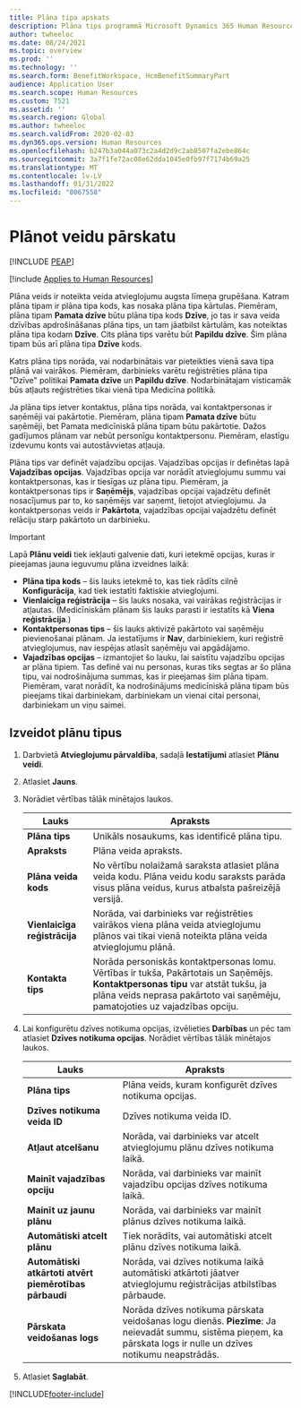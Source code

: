 ```yaml
---
title: Plāna tipa apskats
description: Plāna tips programmā Microsoft Dynamics 365 Human Resources ir noteikta tipa atvieglojumu augsta līmeņa grupēšana.
author: twheeloc
ms.date: 08/24/2021
ms.topic: overview
ms.prod: ''
ms.technology: ''
ms.search.form: BenefitWorkspace, HcmBenefitSummaryPart
audience: Application User
ms.search.scope: Human Resources
ms.custom: 7521
ms.assetid: ''
ms.search.region: Global
ms.author: twheeloc
ms.search.validFrom: 2020-02-03
ms.dyn365.ops.version: Human Resources
ms.openlocfilehash: b247b3a044a073c2a4d2d9c2ab8507fa2ebe864c
ms.sourcegitcommit: 3a7f1fe72ac08e62dda1045e0fb97f7174b69a25
ms.translationtype: MT
ms.contentlocale: lv-LV
ms.lasthandoff: 01/31/2022
ms.locfileid: "8067558"
---
```

# <a name="plan-type-overview"></a>Plānot veidu pārskatu


[!INCLUDE [PEAP](../includes/peap-2.md)]

[!include [Applies to Human Resources](../includes/applies-to-hr.md)]

Plāna veids ir noteikta veida atvieglojumu augsta līmeņa grupēšana. Katram plāna tipam ir plāna tipa kods, kas nosaka plāna tipa kārtulas. Piemēram, plāna tipam **Pamata dzīve** būtu plāna tipa kods **Dzīve**, jo tas ir sava veida dzīvības apdrošināšanas plāna tips, un tam jāatbilst kārtulām, kas noteiktas plāna tipa kodam **Dzīve**. Cits plāna tips varētu būt **Papildu dzīve**. Šim plāna tipam būs arī plāna tipa **Dzīve** kods.

Katrs plāna tips norāda, vai nodarbinātais var pieteikties vienā sava tipa plānā vai vairākos. Piemēram, darbinieks varētu reģistrēties plāna tipa "Dzīve" politikai **Pamata dzīve** un **Papildu dzīve**. Nodarbinātajam visticamāk būs atļauts reģistrēties tikai vienā tipa Medicīna politikā.

Ja plāna tips ietver kontaktus, plāna tips norāda, vai kontaktpersonas ir saņēmēji vai pakārtotie. Piemēram, plāna tipam **Pamata dzīve** būtu saņēmēji, bet Pamata medicīniskā plāna tipam būtu pakārtotie. Dažos gadījumos plānam var nebūt personīgu kontaktpersonu. Piemēram, elastīgu izdevumu konts vai autostāvvietas atļauja.


Plāna tips var definēt vajadzību opcijas. Vajadzības opcijas ir definētas lapā **Vajadzības opcijas**. Vajadzības opcija var norādīt atvieglojumu summu vai kontaktpersonas, kas ir tiesīgas uz plāna tipu. Piemēram, ja kontaktpersonas tips ir **Saņēmējs**, vajadzības opcijai vajadzētu definēt nosacījumus par to, ko saņēmējs var saņemt, lietojot atvieglojumu. Ja kontaktpersonas veids ir **Pakārtota**, vajadzības opcijai vajadzētu definēt relāciju starp pakārtoto un darbinieku. 

> [!IMPORTANT]
> Lapā **Plānu veidi** tiek iekļauti galvenie dati, kuri ietekmē opcijas, kuras ir pieejamas jauna ieguvumu plāna izveidnes laikā:
>
> - **Plāna tipa kods** – šis lauks ietekmē to, kas tiek rādīts cilnē **Konfigurācija**, kad tiek iestatīti faktiskie atvieglojumi.  
> - **Vienlaicīga reģistrācija** – šis lauks nosaka, vai vairākas reģistrācijas ir atļautas. (Medicīniskām plānam šis lauks parasti ir iestatīts kā **Viena reģistrācija**.)
> - **Kontaktpersonas tips** – šis lauks aktivizē pakārtoto vai saņēmēju pievienošanai plānam. Ja iestatījums ir **Nav**, darbiniekiem, kuri reģistrē atvieglojumus, nav iespējas atlasīt saņēmēju vai apgādājamo.
> - **Vajadzības opcijas** – izmantojiet šo lauku, lai saistītu vajadzību opcijas ar plāna tipiem. Tas definē vai nu personas, kuras tiks segtas ar šo plāna tipu, vai nodrošinājuma summas, kas ir pieejamas šim plāna tipam. Piemēram, varat norādīt, ka nodrošinājums medicīniskā plāna tipam būs pieejams tikai darbiniekam, darbiniekam un vienai citai personai, darbiniekam un viņu saimei.

## <a name="create-plan-types"></a>Izveidot plānu tipus

1. Darbvietā **Atvieglojumu pārvaldība**, sadaļā **Iestatījumi** atlasiet **Plānu veidi**.

2. Atlasiet **Jauns**.

3. Norādiet vērtības tālāk minētajos laukos.

   | Lauks | Apraksts |
   | --- | --- |
   | **Plāna tips** | Unikāls nosaukums, kas identificē plāna tipu. |
   | **Apraksts** | Plāna veida apraksts. |
   | **Plāna veida kods** | No vērtību nolaižamā saraksta atlasiet plāna veida kodu. Plāna veidu kodu saraksts parāda visus plāna veidus, kurus atbalsta pašreizējā versijā. |
   | **Vienlaicīga reģistrācija** | Norāda, vai darbinieks var reģistrēties vairākos viena plāna veida atvieglojumu plānos vai tikai vienā noteikta plāna veida atvieglojumu plānā. |
   | **Kontakta tips** | Norāda personiskās kontaktpersonas lomu. Vērtības ir tukša, Pakārtotais un Saņēmējs. **Kontaktpersonas tipu** var atstāt tukšu, ja plāna veids neprasa pakārtoto vai saņēmēju, pamatojoties uz vajadzības opciju. |

4. Lai konfigurētu dzīves notikuma opcijas, izvēlieties **Darbības** un pēc tam atlasiet **Dzīves notikuma opcijas**. Norādiet vērtības tālāk minētajos laukos.

   | Lauks | Apraksts |
   | --- | --- |
   | **Plāna tips** | Plāna veids, kuram konfigurēt dzīves notikuma opcijas. |
   | **Dzīves notikuma veida ID** | Dzīves notikuma veida ID. |
   | **Atļaut atcelšanu** | Norāda, vai darbinieks var atcelt atvieglojumu plānu dzīves notikuma laikā. |
   | **Mainīt vajadzības opciju** | Norāda, vai darbinieks var mainīt vajadzību opcijas dzīves notikuma laikā. |
   | **Mainīt uz jaunu plānu** | Norāda, vai darbinieks var mainīt plānus dzīves notikuma laikā. |
   | **Automātiski atcelt plānu** | Tiek norādīts, vai automātiski atcelt plānu dzīves notikuma laikā. |
   | **Automātiski atkārtoti atvērt piemērotības pārbaudi** | Norāda, vai dzīves notikuma laikā automātiski atkārtoti jāatver atvieglojumu reģistrācijas atbilstības pārbaude. |
   | **Pārskata veidošanas logs** | Norāda dzīves notikuma pārskata veidošanas logu dienās. **Piezīme**: Ja neievadāt summu, sistēma pieņem, ka pārskata logs ir nulle un dzīves notikumu neapstrādās. |

5. Atlasiet **Saglabāt**. 


[!INCLUDE[footer-include](../includes/footer-banner.md)]
